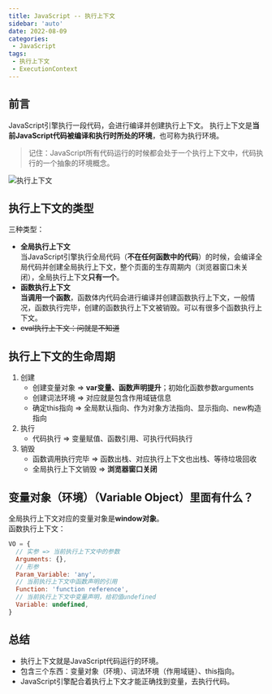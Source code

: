```yaml
---
title: JavaScript -- 执行上下文
sidebar: 'auto'
date: 2022-08-09
categories:
 - JavaScript
tags:
 - 执行上下文
 - ExecutionContext
---
```


## 前言
JavaScript引擎执行一段代码，会进行编译并创建执行上下文。
执行上下文是**当前JavaScript代码被编译和执行时所处的环境**，也可称为执行环境。
> 记住：JavaScript所有代码运行的时候都会处于一个执行上下文中，代码执行的一个抽象的环境概念。

![执行上下文](https://s2.loli.net/2022/08/09/UXynSCBro68dYNZ.png)

## 执行上下文的类型
三种类型：
* **全局执行上下文**<br/>
  当JavaScript引擎执行全局代码（**不在任何函数中的代码**）的时候，会编译全局代码并创建全局执行上下文，整个页面的生存周期内（浏览器窗口未关闭），全局执行上下文**只有一个**。
* **函数执行上下文**<br/>
  **当调用一个函数**，函数体内代码会进行编译并创建函数执行上下文，一般情况，函数执行完毕，创建的函数执行上下文被销毁。可以有很多个函数执行上下文。
* ~~eval执行上下文：问就是不知道~~

## 执行上下文的生命周期
1. 创建
   * 创建变量对象 => **var变量、函数声明提升**；初始化函数参数arguments
   * 创建词法环境 => 对应就是包含作用域链信息
   * 确定this指向 => 全局默认指向、作为对象方法指向、显示指向、new构造指向
2. 执行
   * 代码执行 => 变量赋值、函数引用、可执行代码执行
3. 销毁
   * 函数调用执行完毕 => 函数出栈、对应执行上下文也出栈、等待垃圾回收
   * 全局执行上下文销毁 => **浏览器窗口关闭**

## 变量对象（环境）（Variable Object）里面有什么？
全局执行上下文对应的变量对象是**window对象**。<br/>
函数执行上下文：
```js
VO = {
  // 实参 => 当前执行上下文中的参数
  Arguments: {},
  // 形参
  Param_Variable: 'any',
  // 当前执行上下文中函数声明的引用
  Function: 'function reference',
  // 当前执行上下文中变量声明，给初值undefined
  Variable: undefined,
}
```

## 总结
* 执行上下文就是JavaScript代码运行的环境。
* 包含三个东西：变量对象（环境）、词法环境（作用域链）、this指向。
* JavaScript引擎配合着执行上下文才能正确找到变量，去执行代码。